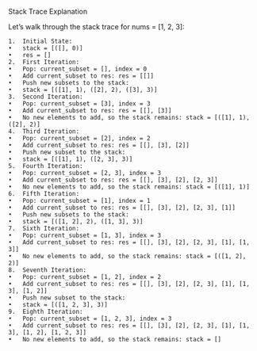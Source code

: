 Stack Trace Explanation

Let’s walk through the stack trace for nums = [1, 2, 3]:

	1.	Initial State:
	•	stack = [([], 0)]
	•	res = []
	2.	First Iteration:
	•	Pop: current_subset = [], index = 0
	•	Add current_subset to res: res = [[]]
	•	Push new subsets to the stack:
	•	stack = [([1], 1), ([2], 2), ([3], 3)]
	3.	Second Iteration:
	•	Pop: current_subset = [3], index = 3
	•	Add current_subset to res: res = [[], [3]]
	•	No new elements to add, so the stack remains: stack = [([1], 1), ([2], 2)]
	4.	Third Iteration:
	•	Pop: current_subset = [2], index = 2
	•	Add current_subset to res: res = [[], [3], [2]]
	•	Push new subset to the stack:
	•	stack = [([1], 1), ([2, 3], 3)]
	5.	Fourth Iteration:
	•	Pop: current_subset = [2, 3], index = 3
	•	Add current_subset to res: res = [[], [3], [2], [2, 3]]
	•	No new elements to add, so the stack remains: stack = [([1], 1)]
	6.	Fifth Iteration:
	•	Pop: current_subset = [1], index = 1
	•	Add current_subset to res: res = [[], [3], [2], [2, 3], [1]]
	•	Push new subsets to the stack:
	•	stack = [([1, 2], 2), ([1, 3], 3)]
	7.	Sixth Iteration:
	•	Pop: current_subset = [1, 3], index = 3
	•	Add current_subset to res: res = [[], [3], [2], [2, 3], [1], [1, 3]]
	•	No new elements to add, so the stack remains: stack = [([1, 2], 2)]
	8.	Seventh Iteration:
	•	Pop: current_subset = [1, 2], index = 2
	•	Add current_subset to res: res = [[], [3], [2], [2, 3], [1], [1, 3], [1, 2]]
	•	Push new subset to the stack:
	•	stack = [([1, 2, 3], 3)]
	9.	Eighth Iteration:
	•	Pop: current_subset = [1, 2, 3], index = 3
	•	Add current_subset to res: res = [[], [3], [2], [2, 3], [1], [1, 3], [1, 2], [1, 2, 3]]
	•	No new elements to add, so the stack remains: stack = []